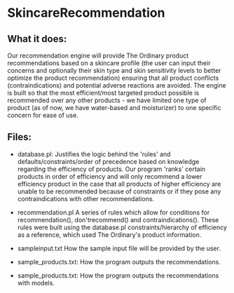 # SkincareRecommendation
## What it does:
Our recommendation engine will provide The Ordinary product recommendations based on a skincare profile (the user can input their concerns and optionally their skin type and skin sensitivity levels to better optimize the product recommendation) ensuring that all product conflicts (contraindications) and potential adverse reactions are avoided. The engine is built so that the most efficient/most targeted product possible is recommended over any other products - we have limited one type of product (as of now, we have water-based and moisturizer) to one specific concern for ease of use. 

## Files:
* database.pl:
Justifies the logic behind the 'rules' and defaults/constraints/order of precedence based on knowledge regarding the efficiency of products. Our program 'ranks' certain products in order of efficiency and will only recommend a lower efficiency product in the case that all products of higher efficiency are unable to be recommended because of constraints or if they pose any contraindications with other recommendations.

* recommendation.pl
 A series of rules which allow for conditions for recommendation(), don'trecommend() and contraindications(). These rules were built using the database.pl constraints/hierarchy of efficiency as a reference, which used The Ordinary's product information.
 
* sampleinput.txt
How the sample input file will be provided by the user.

* sample_products.txt:
 How the program outputs the recommendations.

* sample_products.txt:
 How the program outputs the recommendations with models.
